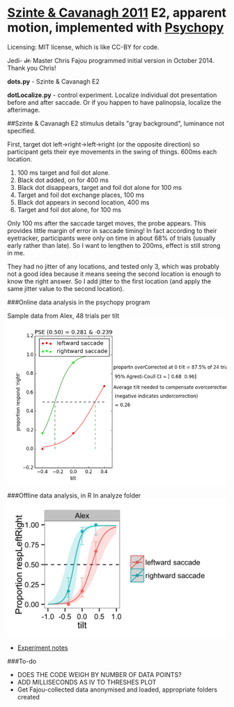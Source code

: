 [Szinte & Cavanagh 2011](http://www.journalofvision.org/content/11/2/4.short) E2, apparent motion, implemented with [Psychopy](https://github.com/psychopy/psychopy)
============================
Licensing: MIT license, which is like CC-BY for code.

Jedi- ~~Jr.~~ Master Chris Fajou programmed initial version in October 2014. Thank you Chris!

**dots.py** - Szinte & Cavanagh E2

**dotLocalize.py** - control experiment. Localize individual dot presentation before and after saccade. Or if you happen to have palinopsia, localize the afterimage.

##Szinte & Cavanagh E2 stimulus details
"gray background", luminance not specified.

First, target dot left->right->left->right (or the opposite direction) so participant gets their eye movements in the swing of things. 600ms each location.

1. 100 ms target and foil dot alone.
2. Black dot added, on for 400 ms
3. Black dot disappears, target and foil dot alone for 100 ms
4. Target and foil dot exchange places, 100 ms
5. Black dot appears in second location, 400 ms
6. Target and foil dot alone, for 100 ms

Only 100 ms after the saccade target moves, the probe appears. This provides little margin of error in saccade timing! In fact according to their eyetracker, participants were only on time in about 68% of trials (usually early rather than late). So I want to lengthen to 200ms, effect is still strong in me.

They had no jitter of any locations, and tested only 3, which was probably not a good idea because it means seeing the second location is enough to know the right answer. So I  add jitter to the first location (and apply the same jitter value to the second location).

###Online data analysis in the psychopy program

Sample data from Alex, 48 trials per tilt
![plot](https://github.com/alexholcombe/spatiotopic-motion/blob/master/figures/examples/AlexResults.png "Example results plot")

###Offline data analysis, in R
In analyze folder
![plot](https://github.com/alexholcombe/spatiotopic-motion/blob/master/figures/examples/bySubjectE1Alex.png "Example results plot")

- [Experiment notes](experiment_notes/README.md)

###To-do
* DOES THE CODE WEIGH BY NUMBER OF DATA POINTS?
* ADD MILLISECONDS AS IV TO THRESHES PLOT
* Get Fajou-collected data anonymised and loaded, appropriate folders created
